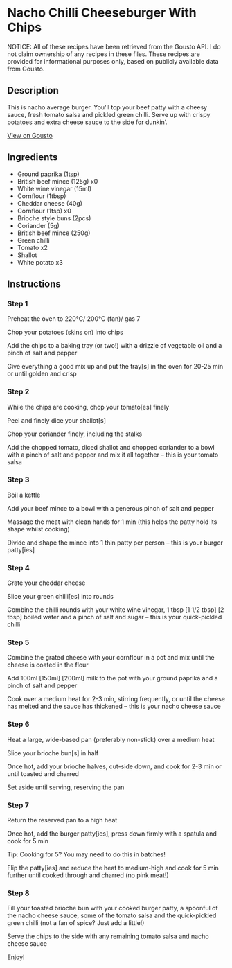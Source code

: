 # Nacho Chilli Cheeseburger With Chips

NOTICE: All of these recipes have been retrieved from the Gousto API. I do not claim ownership of any recipes in these files. These recipes are provided for informational purposes only, based on publicly available data from Gousto.

## Description

This is nacho average burger. You'll top your beef patty with a cheesy sauce, fresh tomato salsa and pickled green chilli. Serve up with crispy potatoes and extra cheese sauce to the side for dunkin’.

[View on Gousto](https://www.gousto.co.uk/recipes/cookbook/nacho-chilli-cheese-burger-crispy-potatoes)

## Ingredients

- Ground paprika (1tsp)
- British beef mince (125g) x0
- White wine vinegar (15ml)
- Cornflour (1tbsp)
- Cheddar cheese (40g)
- Cornflour (1tsp) x0
- Brioche style buns (2pcs)
- Coriander (5g)
- British beef mince (250g)
- Green chilli
- Tomato x2
- Shallot
- White potato x3

## Instructions


### Step 1

Preheat the oven to 220°C/ 200°C (fan)/ gas 7

Chop your potatoes (skins on) into chips

Add the chips to a baking tray (or two!) with a drizzle of vegetable oil and a pinch of salt and pepper

Give everything a good mix up and put the tray[s] in the oven for 20-25 min or until golden and crisp


### Step 2

While the chips are cooking, chop your tomato[es] finely

Peel and finely dice your shallot[s]

Chop your coriander finely, including the stalks

Add the chopped tomato, diced shallot and chopped coriander to a bowl with a pinch of salt and pepper and mix it all together – this is your tomato salsa


### Step 3

Boil a kettle

Add your beef mince to a bowl with a generous pinch of salt and pepper

Massage the meat with clean hands for 1 min (this helps the patty hold its shape whilst cooking)

Divide and shape the mince into 1 thin patty per person – this is your burger patty[ies]


### Step 4

Grate your cheddar cheese

Slice your green chilli[es] into rounds

Combine the chilli rounds with your white wine vinegar, 1 tbsp <span class="text-purple">[1 1/2 tbsp]</span> <span class="text-danger">[2 tbsp]</span> boiled water and a pinch of salt and sugar – this is your quick-pickled chilli


### Step 5

Combine the grated cheese with your cornflour in a pot and mix until the cheese is coated in the flour

Add 100ml <span class="text-purple">[150ml]</span> <span class="text-danger">[200ml]</span> milk to the pot with your ground paprika and a pinch of salt and pepper

Cook over a medium heat for 2-3 min, stirring frequently, or until the cheese has melted and the sauce has thickened – this is your nacho cheese sauce


### Step 6

Heat a large, wide-based pan (preferably non-stick) over a medium heat

Slice your brioche bun[s] in half

Once hot, add your brioche halves, cut-side down, and cook for 2-3 min or until toasted and charred

Set aside until serving, reserving the pan


### Step 7

Return the reserved pan to a high heat

Once hot, add the burger patty[ies], press down firmly with a spatula and cook for 5 min

Tip: Cooking for 5? You may need to do this in batches!

Flip the patty[ies] and reduce the heat to medium-high and cook for 5 min further until cooked through and charred (no pink meat!)

### Step 8

Fill your toasted brioche bun with your cooked burger patty, a spoonful of the nacho cheese sauce, some of the tomato salsa and the quick-pickled green chilli (not a fan of spice? Just add a little!)

Serve the chips to the side with any remaining tomato salsa and nacho cheese sauce

Enjoy!

